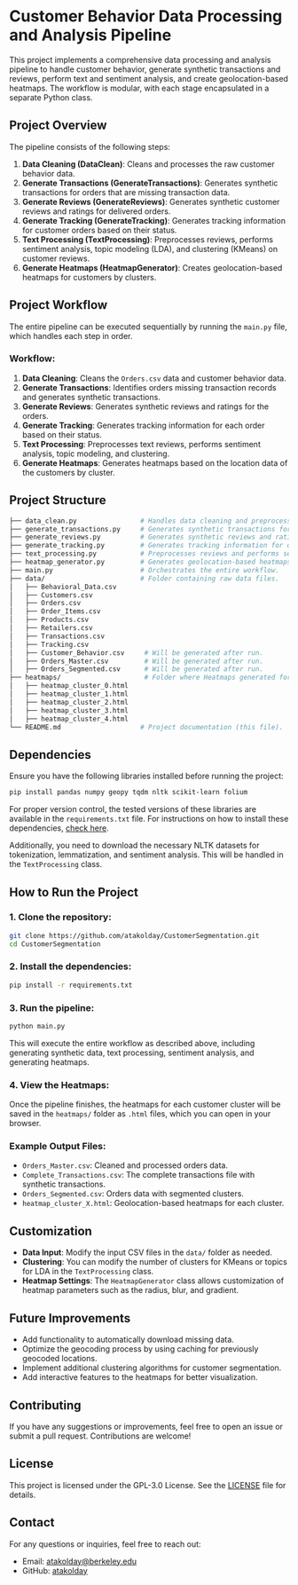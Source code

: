 
# Customer Behavior Data Processing and Analysis Pipeline

This project implements a comprehensive data processing and analysis pipeline to handle customer behavior, generate synthetic transactions and reviews, perform text and sentiment analysis, and create geolocation-based heatmaps. The workflow is modular, with each stage encapsulated in a separate Python class.

## Project Overview

The pipeline consists of the following steps:
1. **Data Cleaning (DataClean)**: Cleans and processes the raw customer behavior data.
2. **Generate Transactions (GenerateTransactions)**: Generates synthetic transactions for orders that are missing transaction data.
3. **Generate Reviews (GenerateReviews)**: Generates synthetic customer reviews and ratings for delivered orders.
4. **Generate Tracking (GenerateTracking)**: Generates tracking information for customer orders based on their status.
5. **Text Processing (TextProcessing)**: Preprocesses reviews, performs sentiment analysis, topic modeling (LDA), and clustering (KMeans) on customer reviews.
6. **Generate Heatmaps (HeatmapGenerator)**: Creates geolocation-based heatmaps for customers by clusters.

## Project Workflow

The entire pipeline can be executed sequentially by running the `main.py` file, which handles each step in order. 

### Workflow:
1. **Data Cleaning**: Cleans the `Orders.csv` data and customer behavior data.
2. **Generate Transactions**: Identifies orders missing transaction records and generates synthetic transactions.
3. **Generate Reviews**: Generates synthetic reviews and ratings for the orders.
4. **Generate Tracking**: Generates tracking information for each order based on their status.
5. **Text Processing**: Preprocesses text reviews, performs sentiment analysis, topic modeling, and clustering.
6. **Generate Heatmaps**: Generates heatmaps based on the location data of the customers by cluster.

## Project Structure

```bash
├── data_clean.py                # Handles data cleaning and preprocessing.
├── generate_transactions.py     # Generates synthetic transactions for orders.
├── generate_reviews.py          # Generates synthetic reviews and ratings for orders.
├── generate_tracking.py         # Generates tracking information for orders.
├── text_processing.py           # Preprocesses reviews and performs sentiment analysis, LDA, and clustering.
├── heatmap_generator.py         # Generates geolocation-based heatmaps for clusters.
├── main.py                      # Orchestrates the entire workflow.
├── data/                        # Folder containing raw data files.
│   ├── Behavioral_Data.csv
│   ├── Customers.csv
│   ├── Orders.csv
│   ├── Order_Items.csv
│   ├── Products.csv
│   ├── Retailers.csv
│   ├── Transactions.csv
│   ├── Tracking.csv
│   ├── Customer_Behavior.csv     # Will be generated after run.
│   ├── Orders_Master.csv         # Will be generated after run.
│   ├── Orders_Segmented.csv      # Will be generated after run.
├── heatmaps/                     # Folder where Heatmaps generated for each cluster. are saved.
│   ├── heatmap_cluster_0.html
│   ├── heatmap_cluster_1.html
│   ├── heatmap_cluster_2.html
│   ├── heatmap_cluster_3.html  
│   ├── heatmap_cluster_4.html  
└── README.md                    # Project documentation (this file).
```

## Dependencies

Ensure you have the following libraries installed before running the project:

```bash
pip install pandas numpy geopy tqdm nltk scikit-learn folium
```
For proper version control, the tested versions of these libraries are available in the `requirements.txt` file. For instructions on how to install these dependencies, [check here](#2-install-the-dependencies).

Additionally, you need to download the necessary NLTK datasets for tokenization, lemmatization, and sentiment analysis. This will be handled in the `TextProcessing` class.

## How to Run the Project

### 1. Clone the repository:

```bash
git clone https://github.com/atakolday/CustomerSegmentation.git
cd CustomerSegmentation
```

### 2. Install the dependencies:

```bash
pip install -r requirements.txt
```

### 3. Run the pipeline:

```bash
python main.py
```

This will execute the entire workflow as described above, including generating synthetic data, text processing, sentiment analysis, and generating heatmaps.

### 4. View the Heatmaps:

Once the pipeline finishes, the heatmaps for each customer cluster will be saved in the `heatmaps/` folder as `.html` files, which you can open in your browser.

### Example Output Files:
- `Orders_Master.csv`: Cleaned and processed orders data.
- `Complete_Transactions.csv`: The complete transactions file with synthetic transactions.
- `Orders_Segmented.csv`: Orders data with segmented clusters.
- `heatmap_cluster_X.html`: Geolocation-based heatmaps for each cluster.

## Customization

- **Data Input**: Modify the input CSV files in the `data/` folder as needed.
- **Clustering**: You can modify the number of clusters for KMeans or topics for LDA in the `TextProcessing` class.
- **Heatmap Settings**: The `HeatmapGenerator` class allows customization of heatmap parameters such as the radius, blur, and gradient.

## Future Improvements

- Add functionality to automatically download missing data.
- Optimize the geocoding process by using caching for previously geocoded locations.
- Implement additional clustering algorithms for customer segmentation.
- Add interactive features to the heatmaps for better visualization.

## Contributing

If you have any suggestions or improvements, feel free to open an issue or submit a pull request. Contributions are welcome!

## License

This project is licensed under the GPL-3.0 License. See the [LICENSE](LICENSE) file for details.

## Contact

For any questions or inquiries, feel free to reach out:
- Email: atakolday@berkeley.edu
- GitHub: [atakolday](https://github.com/atakolday)
